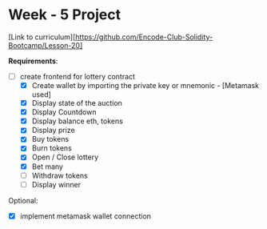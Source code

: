 # Week - 5 Project

[Link to curriculum][https://github.com/Encode-Club-Solidity-Bootcamp/Lesson-20]

**Requirements**:

- [ ] create frontend for lottery contract
  - [x] Create wallet by importing the private key or mnemonic - [Metamask used]
  - [x] Display state of the auction
  - [x] Display Countdown
  - [x] Display balance eth, tokens
  - [x] Display prize
  - [x] Buy tokens
  - [x] Burn tokens
  - [x] Open / Close lottery
  - [x] Bet many
  - [ ] Withdraw tokens
  - [ ] Display winner

Optional:

- [x] implement metamask wallet connection
